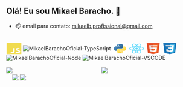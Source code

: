 ## Olá! Eu sou Mikael Baracho. 👋
- 📫 email para contato: mikaelb.profissional@gmail.com

<div style="display: inline_block"><br>
  <img align="center" alt="MikaelBarachoOficial-Js" height="30" width="40" src="https://raw.githubusercontent.com/devicons/devicon/master/icons/javascript/javascript-plain.svg">
  <img align="center" alt="MikaelBarachoOficial-TypeScript" height="30"  widht="40"  src="https://cdn.jsdelivr.net/gh/devicons/devicon@latest/icons/typescript/typescript-original.svg" />
  <img align="center" alt="MikaelBarachoOficial-Python" height="30" width="40" src="https://raw.githubusercontent.com/devicons/devicon/master/icons/python/python-original.svg">
  <img align="center" alt="MikaelBarachoOficial-React" height="30" width="40" src="https://raw.githubusercontent.com/devicons/devicon/master/icons/react/react-original.svg">
  <img align="center" alt="MikaelBarachoOficial-HTML" height="30" width="40" src="https://raw.githubusercontent.com/devicons/devicon/master/icons/html5/html5-original.svg">
  <img align="center" alt="MikaelBarachoOficial-CSS" height="30" width="40" src="https://raw.githubusercontent.com/devicons/devicon/master/icons/css3/css3-original.svg">
  <img align="center" alt="MikaelBarachoOficial-Node" height="30" width="40" src="https://cdn.jsdelivr.net/gh/devicons/devicon@latest/icons/nodejs/nodejs-original.svg" />
  <img align="center" alt="MikaelBarachoOficial-VSCODE" height="30"  widht="40"  src="https://cdn.jsdelivr.net/gh/devicons/devicon@latest/icons/visualstudio/visualstudio-original.svg" />
  
  
  
  
</div>
  <br/> 
 <div align="center" >
    <img height="150em" align="left" src="https://github-readme-stats-ten-gilt.vercel.app/api?username=MikaelBarachoOficial&show_icons=true&theme=dracula&count_private=true">
    <img height="150em" src="https://github-readme-stats-ten-gilt.vercel.app/api/top-langs/?username=MikaelBarachoOficial&layout=compact&theme=dracula">
</div>
 
<div> 
  <a href = "mailto:kaelbaracho@gmail.com" target="_blank"><img src="https://img.shields.io/badge/-Gmail-%23333?style=for-the-badge&logo=gmail&logoColor=white" target="_blank"></a>
  <a href="https://www.linkedin.com/in/mikael-baracho-9190571b2/" target="_blank"><img src="https://img.shields.io/badge/-LinkedIn-%230077B5?style=for-the-badge&logo=linkedin&logoColor=white" target="_blank"></a> 
  
</div>
